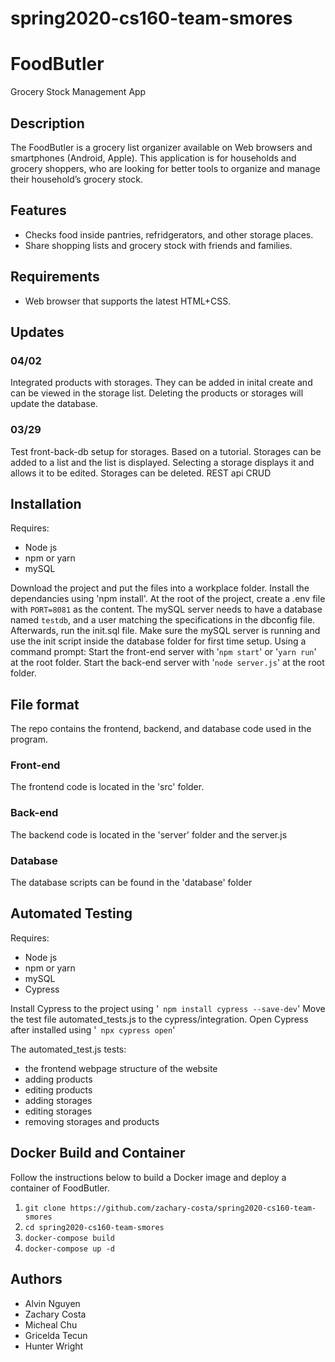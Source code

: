 # spring2020-cs160-team-smores

<h1>FoodButler</h1>
<p>Grocery Stock Management App</p>

<!-- Insert screenshot of app here. -->

<h2>Description</h2>
<p>
The FoodButler is a grocery list organizer available on Web browsers and smartphones (Android, Apple).
This application is for households and grocery shoppers,
who are looking for better tools to organize and manage their household’s grocery stock.
</p>

<h2>Features</h2>
<ul>
  <li>Checks food inside pantries, refridgerators, and other storage places.</li>
  <li>Share shopping lists and grocery stock with friends and families.</li>
</ul>

<h2>Requirements</h2>
<ul>
  <!-- Web requirements for HTML support. -->
  <li>Web browser that supports the latest HTML+CSS.</li>
</ul>

<h2>Updates</h2>
<h3>04/02</h3>
<p>
Integrated products with storages. They can be added in inital create and can be viewed in the storage list.
Deleting the products or storages will update the database.
</p>
<h3>03/29</h3>
<p>
Test front-back-db setup for storages. Based on a tutorial.
Storages can be added to a list and the list is displayed.
Selecting a storage displays it and allows it to be edited.
Storages can be deleted.
REST api
CRUD
</p>


<h2>Installation</h2>
<p>Requires:</p>
<ul>
  <li>Node js</li>
  <li>npm or yarn</li>
  <li>mySQL</li>
</ul>
<p>
Download the project and put the files into a workplace folder.
Install the dependancies using 'npm install'.
At the root of the project, create a .env file with 
  <code>PORT=8081</code> as the content.
 The mySQL server needs to have a database named <code>testdb</code>, and a user matching the specifications in
 the dbconfig file. Afterwards, run the init.sql file.
  Make sure the mySQL server is running and use the init script inside the database folder for first time setup.
Using a command prompt:
  Start the front-end server with '<code>npm start</code>' or '<code>yarn run</code>' at the root folder.
  Start the back-end server with '<code>node server.js</code>' at the root folder.

</p>

<h2>File format</h2>
<p>The repo contains the frontend, backend, and database code used in the program. </p>
<h3>Front-end</h3>
<p> The frontend code is located in the 'src' folder. </p>

<h3>Back-end</h3>
<p> The backend code is located in the 'server' folder and the server.js </p>

<h3>Database</h3>
<p> The database scripts can be found in the 'database' folder </p>

<h2>Automated Testing</h2>
<p>Requires:</p>
<ul>
  <li>Node js</li>
  <li>npm or yarn</li>
  <li>mySQL</li>
  <li>Cypress</li>
</ul>
<p>
  Install Cypress to the project using '<code> npm install cypress --save-dev</code>'
  Move the test file automated_tests.js to the cypress/integration.
  Open Cypress after installed using '<code> npx cypress open</code>'
  <p>The automated_test.js tests: </p>
  <ul>
   <li>the frontend webpage structure of the website</li>
   <li>adding products</li>
   <li>editing products</li>
   <li>adding storages</li>
   <li>editing storages</li>
   <li>removing storages and products</li>
 </ul>
</p>
<h2>Docker Build and Container</h2>
<p>
  Follow the instructions below to build a Docker image and deploy a container of FoodButler.
</p>
<ol>
  <li><code>git clone https://github.com/zachary-costa/spring2020-cs160-team-smores</code></li>
  <li><code>cd spring2020-cs160-team-smores</code></li>
  <li><code>docker-compose build</code></li>
  <li><code>docker-compose up -d</code></li>
</ol>
<h2>Authors</h2>
<ul>
  <li>Alvin Nguyen</li>
  <li>Zachary Costa</li>
  <li>Micheal Chu</li>
  <li>Gricelda Tecun</li>
  <li>Hunter Wright</li>
</ul>
